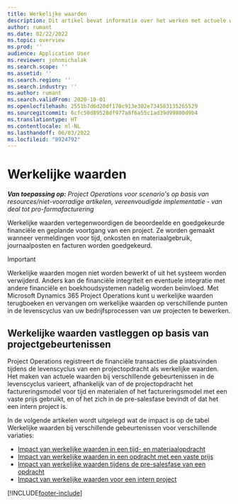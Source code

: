 ```yaml
---
title: Werkelijke waarden
description: Dit artikel bevat informatie over het werken met actuele waarden in Microsoft Dynamics 365 Project Operations.
author: rumant
ms.date: 02/22/2022
ms.topic: overview
ms.prod: ''
audience: Application User
ms.reviewer: johnmichalak
ms.search.scope: ''
ms.assetid: ''
ms.search.region: ''
ms.search.industry: ''
ms.author: rumant
ms.search.validFrom: 2020-10-01
ms.openlocfilehash: 2551b7d6d20df170c913e302e734583135265529
ms.sourcegitcommit: 6cfc50d89528df977a8f6a55c1ad39d99800d9b4
ms.translationtype: HT
ms.contentlocale: nl-NL
ms.lasthandoff: 06/03/2022
ms.locfileid: "8924792"
---
```

# <a name="actuals"></a>Werkelijke waarden

_**Van toepassing op:** Project Operations voor scenario's op basis van resources/niet-voorradige artikelen, vereenvoudigde implementatie - van deal tot pro-formafacturering_

Werkelijke waarden vertegenwoordigen de beoordeelde en goedgekeurde financiële en geplande voortgang van een project. Ze worden gemaakt wanneer vermeldingen voor tijd, onkosten en materiaalgebruik, journaalposten en facturen worden goedgekeurd.

> [!IMPORTANT]
> Werkelijke waarden mogen niet worden bewerkt of uit het systeem worden verwijderd. Anders kan de financiële integriteit en eventuele integratie met andere financiële en boekhoudsystemen nadelig worden beïnvloed. Met Microsoft Dynamics 365 Project Operations kunt u werkelijke waarden terugboeken en vervangen om werkelijke waarden op verschillende punten in de levenscyclus van uw bedrijfsprocessen van uw projecten te bewerken.

## <a name="recording-actuals-based-on-project-events"></a>Werkelijke waarden vastleggen op basis van projectgebeurtenissen

Project Operations registreert de financiële transacties die plaatsvinden tijdens de levenscyclus van een projectopdracht als werkelijke waarden. Het maken van actuele waarden bij verschillende gebeurtenissen in de levenscyclus varieert, afhankelijk van of de projectopdracht het factureringsmodel voor tijd en materialen of het factureringsmodel met een vaste prijs gebruikt, en of het zich in de pre-salesfase bevindt of dat het een intern project is.

In de volgende artikelen wordt uitgelegd wat de impact is op de tabel Werkelijke waarden bij verschillende gebeurtenissen voor verschillende variaties:

- [Impact van werkelijke waarden in een tijd- en materiaalopdracht](ActualsonTM.md)
- [Impact van werkelijke waarden in een opdracht met een vaste prijs](ActualonFP.md)
- [Impact van werkelijke waarden tijdens de pre-salesfase van een opdracht](ActualonPreSales.md)
- [Impact van werkelijke waarden voor een intern project](ActualonInternal.md)

[!INCLUDE[footer-include](../includes/footer-banner.md)]
